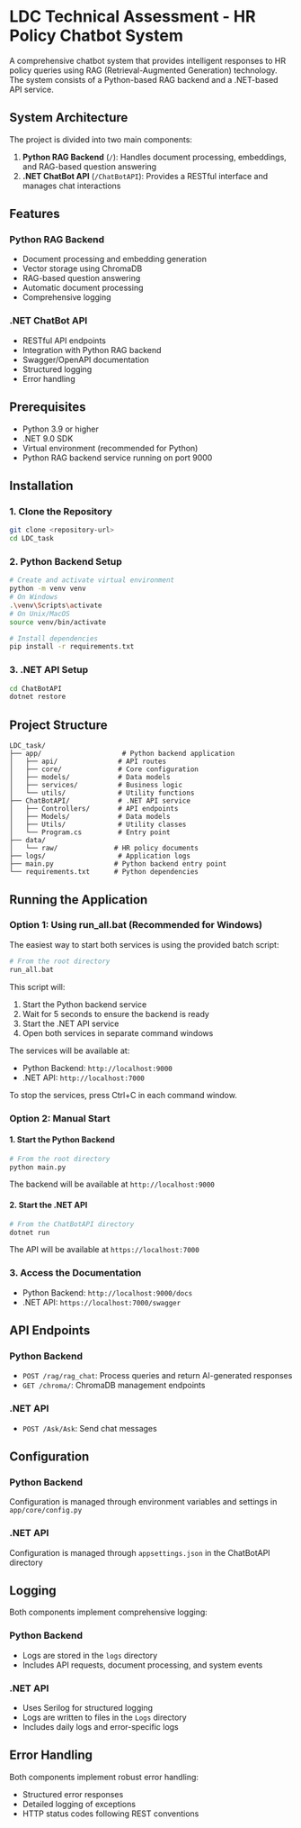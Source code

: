 # LDC Technical Assessment - HR Policy Chatbot System

A comprehensive chatbot system that provides intelligent responses to HR policy queries using RAG (Retrieval-Augmented Generation) technology. The system consists of a Python-based RAG backend and a .NET-based API service.

## System Architecture

The project is divided into two main components:

1. **Python RAG Backend** (`/`): Handles document processing, embeddings, and RAG-based question answering
2. **.NET ChatBot API** (`/ChatBotAPI`): Provides a RESTful interface and manages chat interactions

## Features

### Python RAG Backend
- Document processing and embedding generation
- Vector storage using ChromaDB
- RAG-based question answering
- Automatic document processing
- Comprehensive logging

### .NET ChatBot API
- RESTful API endpoints
- Integration with Python RAG backend
- Swagger/OpenAPI documentation
- Structured logging
- Error handling

## Prerequisites

- Python 3.9 or higher
- .NET 9.0 SDK
- Virtual environment (recommended for Python)
- Python RAG backend service running on port 9000

## Installation

### 1. Clone the Repository
```bash
git clone <repository-url>
cd LDC_task
```

### 2. Python Backend Setup
```bash
# Create and activate virtual environment
python -m venv venv
# On Windows
.\venv\Scripts\activate
# On Unix/MacOS
source venv/bin/activate

# Install dependencies
pip install -r requirements.txt
```

### 3. .NET API Setup
```bash
cd ChatBotAPI
dotnet restore
```

## Project Structure

```
LDC_task/
├── app/                    # Python backend application
│   ├── api/               # API routes
│   ├── core/              # Core configuration
│   ├── models/            # Data models
│   ├── services/          # Business logic
│   └── utils/             # Utility functions
├── ChatBotAPI/            # .NET API service
│   ├── Controllers/       # API endpoints
│   ├── Models/            # Data models
│   ├── Utils/             # Utility classes
│   └── Program.cs         # Entry point
├── data/
│   └── raw/              # HR policy documents
├── logs/                  # Application logs
├── main.py               # Python backend entry point
└── requirements.txt      # Python dependencies
```

## Running the Application

### Option 1: Using run_all.bat (Recommended for Windows)
The easiest way to start both services is using the provided batch script:

```bash
# From the root directory
run_all.bat
```

This script will:
1. Start the Python backend service
2. Wait for 5 seconds to ensure the backend is ready
3. Start the .NET API service
4. Open both services in separate command windows

The services will be available at:
- Python Backend: `http://localhost:9000`
- .NET API: `http://localhost:7000`

To stop the services, press Ctrl+C in each command window.

### Option 2: Manual Start

#### 1. Start the Python Backend
```bash
# From the root directory
python main.py
```
The backend will be available at `http://localhost:9000`

#### 2. Start the .NET API
```bash
# From the ChatBotAPI directory
dotnet run
```
The API will be available at `https://localhost:7000`

### 3. Access the Documentation
- Python Backend: `http://localhost:9000/docs`
- .NET API: `https://localhost:7000/swagger`

## API Endpoints

### Python Backend
- `POST /rag/rag_chat`: Process queries and return AI-generated responses
- `GET /chroma/`: ChromaDB management endpoints

### .NET API
- `POST /Ask/Ask`: Send chat messages

## Configuration

### Python Backend
Configuration is managed through environment variables and settings in `app/core/config.py`

### .NET API
Configuration is managed through `appsettings.json` in the ChatBotAPI directory

## Logging

Both components implement comprehensive logging:

### Python Backend
- Logs are stored in the `logs` directory
- Includes API requests, document processing, and system events

### .NET API
- Uses Serilog for structured logging
- Logs are written to files in the `Logs` directory
- Includes daily logs and error-specific logs

## Error Handling

Both components implement robust error handling:
- Structured error responses
- Detailed logging of exceptions
- HTTP status codes following REST conventions